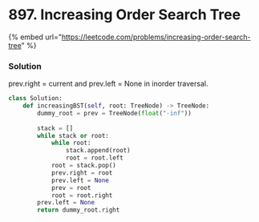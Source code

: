 # 897. Increasing Order Search Tree

{% embed url="https://leetcode.com/problems/increasing-order-search-tree" %}

### Solution

prev.right = current and prev.left = None in inorder traversal.

```python
class Solution:
    def increasingBST(self, root: TreeNode) -> TreeNode:
        dummy_root = prev = TreeNode(float("-inf"))
        
        stack = []
        while stack or root:
            while root:
                stack.append(root)
                root = root.left
            root = stack.pop()
            prev.right = root
            prev.left = None
            prev = root
            root = root.right
        prev.left = None
        return dummy_root.right
```
